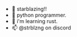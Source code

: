 - 👋 starblazing!!
- 🐍 python programmer.
- 🌱 i'm learning rust.
- 📫 @strblzng on discord

<!---
strblzng/strblzng is a ✨ special ✨ repository because its `README.md` (this file) appears on your GitHub profile.
You can click the Preview link to take a look at your changes.
--->

